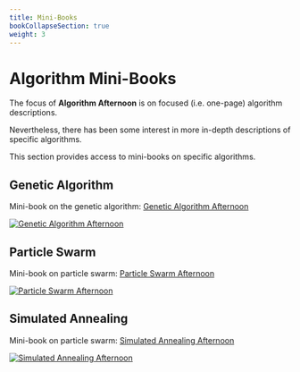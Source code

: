 ```yaml
---
title: Mini-Books
bookCollapseSection: true
weight: 3
---
```


# Algorithm Mini-Books

The focus of **Algorithm Afternoon** is on focused (i.e. one-page) algorithm descriptions.

Nevertheless, there has been some interest in more in-depth descriptions of specific algorithms.

This section provides access to mini-books on specific algorithms.

## Genetic Algorithm

Mini-book on the genetic algorithm: [Genetic Algorithm Afternoon](/books/genetic_algorithm)

[![Genetic Algorithm Afternoon](/book_ga_cover.png)](/books/genetic_algorithm)

## Particle Swarm

Mini-book on particle swarm: [Particle Swarm Afternoon](/books/particle_swarm)

[![Particle Swarm Afternoon](/book_pso_cover.png)](/books/particle_swarm)

## Simulated Annealing

Mini-book on particle swarm: [Simulated Annealing Afternoon](/books/simulated_annealing)

[![Simulated Annealing Afternoon](/book_sa_cover.png)](/books/simulated_annealing)
